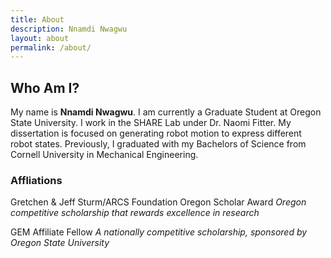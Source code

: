 ```yaml
---
title: About
description: Nnamdi Nwagwu 
layout: about
permalink: /about/
---
```

## Who Am I?
My name is **Nnamdi Nwagwu**. I am currently a Graduate Student at Oregon State University. I work in the SHARE Lab under Dr. Naomi Fitter. My dissertation is focused on generating robot motion to express different robot states. Previously, I graduated with my Bachelors of Science from Cornell University in Mechanical Engineering. 

### Affliations
Gretchen & Jeff Sturm/ARCS Foundation Oregon Scholar Award
    *Oregon competitive scholarship that rewards excellence in research*

GEM Affiliate Fellow
    *A nationally competitive scholarship, sponsored by Oregon State University*

